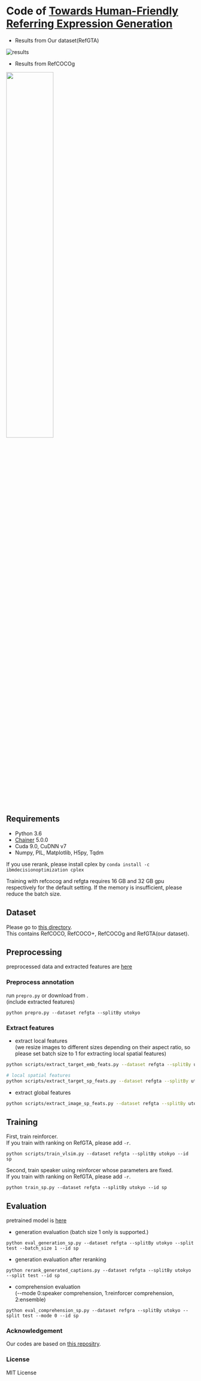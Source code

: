 # Code of [Towards Human-Friendly Referring Expression Generation](https://arxiv.org/abs/1811.12104)
- Results from Our dataset(RefGTA)

![results](https://raw.githubusercontent.com/mikittt/Human_Friendly_REG/master/demo/fig1.png)

- Results from RefCOCOg

<img src="https://raw.githubusercontent.com/mikittt/Human_Friendly_REG/master/demo/fig2.png" width="50%">


## Requirements

- Python 3.6 
- [Chainer](https://github.com/chainer/chainer) 5.0.0
- Cuda 9.0, CuDNN v7
- Numpy, PIL, Matplotlib, H5py, Tqdm  

If you use rerank, please install cplex by ``conda install -c ibmdecisionoptimization cplex``

Training with refcocog and refgta requires 16 GB and 32 GB gpu respectively for the default setting.
If the memory is insufficient, please reduce the batch size.

## Dataset

Please go to [this directory](https://github.com/mikittt/Human_Friendly_REG/tree/master/pyutils/refer2/).  
This contains RefCOCO, RefCOCO+, RefCOCOg and RefGTA(our dataset).


## Preprocessing
preprocessed data and extracted features are [here](https://drive.google.com/open?id=1j6kmPq3_RROGO8plICmN6kjM1DCrq_-k)

### Preprocess annotation
run ``prepro.py`` or download from .  
(include extracted features)
```
python prepro.py --dataset refgta --splitBy utokyo
```

### Extract features

- extract local features  
(we resize images to different sizes depending on their aspect ratio, so please set batch size to 1 for extracting local spatial features)

```bash
python scripts/extract_target_emb_feats.py --dataset refgta --splitBy utokyo --batch_size 64

# local spatial features
python scripts/extract_target_sp_feats.py --dataset refgta --splitBy utokyo --batch_size 1
```

- extract global features
```bash
python scripts/extract_image_sp_feats.py --dataset refgta --splitBy utokyo --batch_size 64
```

## Training

First, train reinforcer.  
If you train with ranking on RefGTA, please add ``-r``.
```
python scripts/train_vlsim.py --dataset refgta --splitBy utokyo --id sp
```

Second, train speaker using reinforcer whose parameters are fixed.  
If you train with ranking on RefGTA, please add ``-r``.
```
python train_sp.py --dataset refgta --splitBy utokyo --id sp
```

## Evaluation

pretrained model is [here](https://drive.google.com/open?id=1sEhePkoIqlzDcAPNFubfH9OODS6yZYkj)


- generation evaluation (batch size 1 only is supported.)
```
python eval_generation_sp.py --dataset refgta --splitBy utokyo --split test --batch_size 1 --id sp
```

- generation evaluation after reranking
```
python rerank_generated_captions.py --dataset refgta --splitBy utokyo --split test --id sp
```

- comprehension evaluation  
(--mode 0:speaker comprehension, 1:reinforcer comprehension, 2:ensemble)
```
python eval_comprehension_sp.py --dataset refgra --splitBy utokyo --split test --mode 0 --id sp
```

### Acknowledgement
Our codes are based on [this repositry](https://github.com/lichengunc/speaker_listener_reinforcer).

### License
MIT License
